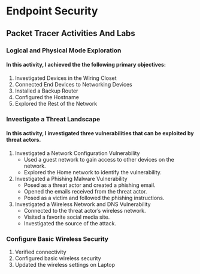 # Endpoint Security
## Packet Tracer Activities And Labs
### Logical and Physical Mode Exploration
#### In this activity, I achieved the the following primary objectives:
1. Investigated Devices in the Wiring Closet
2. Connected End Devices to Networking Devices
3. Installed a Backup Router
4. Configured the Hostname
5. Explored the Rest of the Network

### Investigate a Threat Landscape
#### In this activity, I investigated three vulnerabilities that can be exploited by threat actors.
1. Investigated a Network Configuration Vulnerability
   - Used a guest network to gain access to other devices on the network.
   - Explored the Home network to identify the vulnerability.
2. Investigated a Phishing Malware Vulnerability
   - Posed as a threat actor and created a phishing email.
   - Opened the emails received from the threat actor.
   - Posed as a victim and followed the phishing instructions.
3. Investigated a Wireless Network and DNS Vulnerability
   - Connected to the threat actor’s wireless network.
   - Visited a favorite social media site.
   - Investigated the source of the attack.

### Configure Basic Wireless Security
1. Verified connectivity
2. Configured basic wireless security
3. Updated the wireless settings on Laptop

